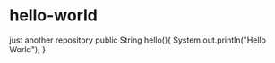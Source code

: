 # hello-world
just another repository 
public String hello(){
  System.out.println("Hello World");
}
